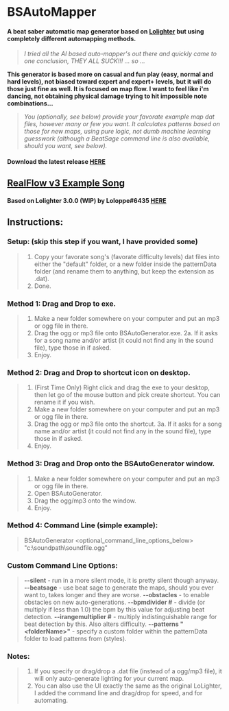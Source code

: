 # BSAutoMapper

#### A beat saber automatic map generator based on [Lolighter](https://github.com/Loloppe/Lolighter/) but using completely different automapping methods.

> _I tried all the AI based auto-mapper's out there and quickly came to one conclusion, THEY ALL SUCK!!! ... so ..._

**This generator is based more on casual and fun play (easy, normal and hard levels), not biased toward expert and expert+ levels, but it will do those just fine as well. It is focused on map flow. I want to feel like i'm dancing, not obtaining physical damage trying to hit impossible note combinations...**


> _You (optionally, see below) provide your favorate example map dat files, however many or few you want. It calculates patterns based on those for new maps, using pure logic, not dumb machine learning guesswork (although a BeatSage command line is also available, should you want, see below)._

#### Download the latest release [HERE](https://github.com/uq1/BSAutoGenerator/releases/tag/release)

## [RealFlow v3 Example Song](https://skystudioapps.com/bs-viewer/?url=https://files.catbox.moe/vv2s0x.zip)


#### Based on Lolighter 3.0.0 (WIP) by **Loloppe#6435** [HERE](https://github.com/Loloppe/Lolighter/)


## Instructions:

### Setup: (skip this step if you want, I have provided some)
> 1. Copy your favorate song's (favorate difficulty levels) dat files into either the "default" folder, or a new folder inside the patternData folder (and rename them to anything, but keep the extension as .dat).
> 2. Done.

### Method 1: Drag and Drop to exe.
> 1. Make a new folder somewhere on your computer and put an mp3 or ogg file in there.
> 2. Drag the ogg or mp3 file onto BSAutoGenerator.exe.
> 2a. If it asks for a song name and/or artist (it could not find any in the sound file), type those in if asked.
> 3. Enjoy.

### Method 2: Drag and Drop to shortcut icon on desktop.
> 1. (First Time Only) Right click and drag the exe to your desktop, then let go of the mouse button and pick create shortcut. You can rename it if you wish.
> 2. Make a new folder somewhere on your computer and put an mp3 or ogg file in there.
> 3. Drag the ogg or mp3 file onto the shortcut.
> 3a. If it asks for a song name and/or artist (it could not find any in the sound file), type those in if asked.
> 4. Enjoy.

### Method 3: Drag and Drop onto the BSAutoGenerator window.
> 1. Make a new folder somewhere on your computer and put an mp3 or ogg file in there.
> 2. Open BSAutoGenerator.
> 3. Drag the ogg/mp3 onto the window.
> 4. Enjoy.

### Method 4: Command Line (simple example):
> BSAutoGenerator <optional_command_line_options_below> "c:\soundpath\soundfile.ogg"

### Custom Command Line Options:
> **--silent**                  - run in a more silent mode, it is pretty silent though anyway.
> **--beatsage**                - use beat sage to generate the maps, should you ever want to, takes longer and they are worse.
> **--obstacles**               - to enable obstacles on new auto-generations.
> **--bpmdivider #**            - divide (or multiply if less than 1.0) the bpm by this value for adjusting beat detection.
> **--irangemultiplier #**      - multiply indistinguishable range for beat detection by this. Also alters difficulty.
> **--patterns "\<folderName\>"** - specify a custom folder within the patternData folder to load patterns from (styles).

### Notes:
> 1. If you specify or drag/drop a .dat file (instead of a ogg/mp3 file), it will only auto-generate lighting for your current map.
> 2. You can also use the UI exactly the same as the original LoLighter, I added the command line and drag/drop for speed, and for automating.

